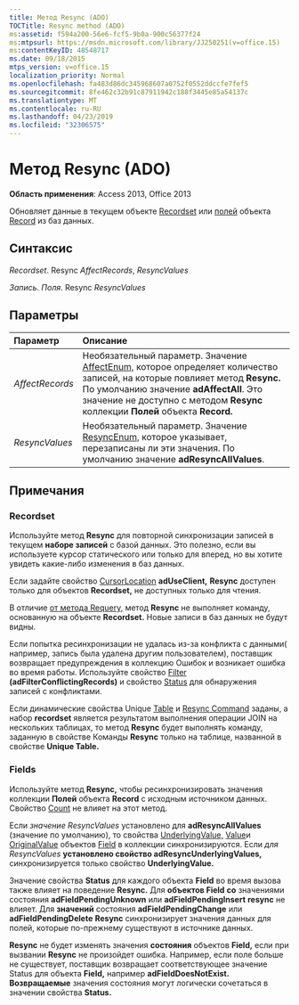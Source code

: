 ```yaml
---
title: Метод Resync (ADO)
TOCTitle: Resync method (ADO)
ms:assetid: f594a200-56e6-fcf5-9b0a-900c56377f24
ms:mtpsurl: https://msdn.microsoft.com/library/JJ250251(v=office.15)
ms:contentKeyID: 48548717
ms.date: 09/18/2015
mtps_version: v=office.15
localization_priority: Normal
ms.openlocfilehash: fa483d86dc345968607a0752f0552ddccfe7fef5
ms.sourcegitcommit: 8fe462c32b91c87911942c188f3445e85a54137c
ms.translationtype: MT
ms.contentlocale: ru-RU
ms.lasthandoff: 04/23/2019
ms.locfileid: "32306575"
---
```

# <a name="resync-method-ado"></a>Метод Resync (ADO)

**Область применения**: Access 2013, Office 2013

Обновляет данные в текущем объекте [Recordset](recordset-object-ado.md) или [полей](fields-collection-ado.md) объекта [Record](record-object-ado.md) из баз данных.

## <a name="syntax"></a>Синтаксис

*Recordset*. Resync *AffectRecords*, *ResyncValues*

*Запись*. *Поля*. Resync *ResyncValues*

## <a name="parameters"></a>Параметры

|Параметр|Описание|
|:--------|:----------|
|*AffectRecords* |Необязательный параметр. Значение [AffectEnum,](affectenum.md) которое определяет количество записей, на которые повлияет метод **Resync.** По умолчанию значение **adAffectAll**. Это значение не доступно с методом **Resync** коллекции **Полей** объекта **Record.**|
|*ResyncValues* |Необязательный параметр. Значение [ResyncEnum,](resyncenum.md) которое указывает, перезаписаны ли эти значения. По умолчанию значение **adResyncAllValues**.|

## <a name="remarks"></a>Примечания

### <a name="recordset"></a>Recordset

Используйте метод **Resync** для повторной синхронизации записей в текущем **наборе записей** с базой данных. Это полезно, если вы используете курсор статического или только для вперед, но вы хотите увидеть какие-либо изменения в баз данных.

Если задайте свойство [CursorLocation](cursorlocation-property-ado.md) **adUseClient,** **Resync** доступен только для объектов **Recordset,** не доступных только для чтения.

В отличие [от метода Requery,](requery-method-ado.md) метод **Resync** не выполняет команду, основанную на объекте **Recordset.** Новые записи в баз данных не будут видны.

Если попытка ресинхронизации не удалась из-за конфликта с данными( например, запись была удалена другим пользователем), [](errors-collection-ado.md) поставщик возвращает предупреждения в коллекцию Ошибок и возникает ошибка во время работы. Используйте свойство [Filter](filter-property-ado.md) **(adFilterConflictingRecords)** и свойство [Status](status-property-ado-recordset.md) для обнаружения записей с конфликтами.

Если динамические свойства Unique [Table](unique-table-unique-schema-unique-catalog-properties-dynamic-ado.md) и [Resync Command](resync-command-property-dynamic-ado.md) заданы, а набор **recordset** является результатом выполнения операции JOIN на нескольких таблицах, то метод **Resync** будет выполнять команду, заданную в свойстве Команды **Resync** только на таблице, названной в свойстве **Unique Table.**

### <a name="fields"></a>Fields

Используйте метод **Resync,** чтобы ресинхронизировать значения коллекции **Полей** объекта **Record** с исходным источником данных. Свойство [Count](count-property-ado.md) не влияет на этот метод.

Если *значение ResyncValues* установлено для **adResyncAllValues** (значение по умолчанию), то свойства [UnderlyingValue,](underlyingvalue-property-ado.md) [Value](value-property-ado.md)и [OriginalValue](originalvalue-property-ado.md) объектов [Field](field-object-ado.md) в коллекции синхронизируются. Если *для ResyncValues* **установлено свойство adResyncUnderlyingValues,** синхронизируется только свойство **UnderlyingValue.**

Значение свойства **Status** для каждого объекта **Field** во время вызова также влияет на поведение **Resync.** Для **объектов Field** **со** значениями состояния **adFieldPendingUnknown** или **adFieldPendingInsert** **resync** не влияет. Для **значений** состояния **adFieldPendingChange** или **adFieldPendingDelete** **Resync** синхронизирует значения данных для полей, которые по-прежнему существуют в источнике данных.

**Resync** не будет изменять значения **состояния** объектов **Field,** если при вызвании **Resync** не произойдет ошибка. Например, если поле больше не существует, поставщик  возвращает соответствующее значение Status для объекта **Field,** например **adFieldDoesNotExist.** **Возвращаемые** значения состояния могут логически сочетаться в значении свойства **Status.**


